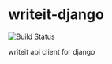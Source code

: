 writeit-django
==============
[![Build Status](https://travis-ci.org/ciudadanointeligente/writeit-django.png?branch=master)](https://travis-ci.org/ciudadanointeligente/writeit-django)


writeit api client for django
